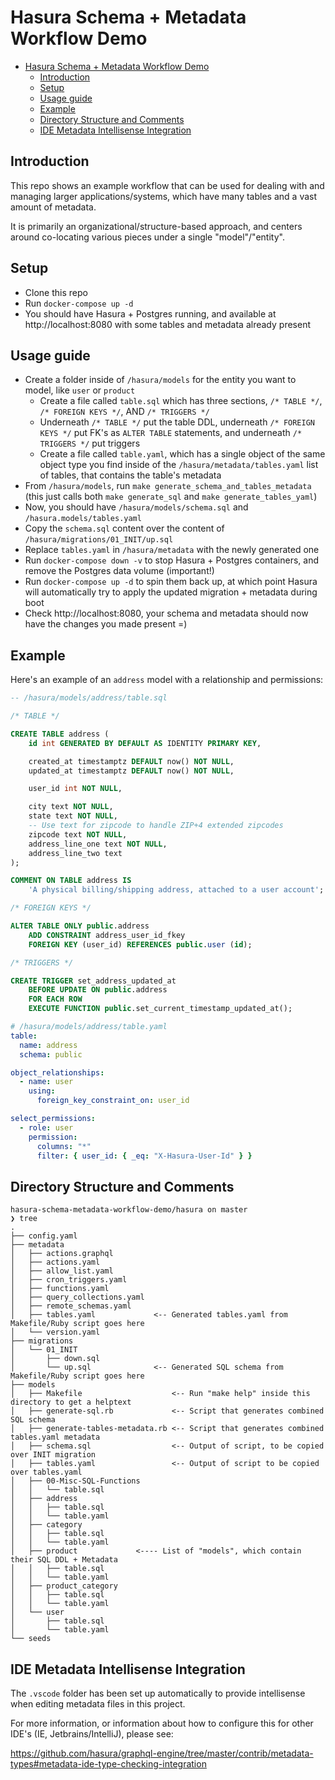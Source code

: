 # Hasura Schema + Metadata Workflow Demo

- [Hasura Schema + Metadata Workflow Demo](#hasura-schema--metadata-workflow-demo)
  - [Introduction](#introduction)
  - [Setup](#setup)
  - [Usage guide](#usage-guide)
  - [Example](#example)
  - [Directory Structure and Comments](#directory-structure-and-comments)
  - [IDE Metadata Intellisense Integration](#ide-metadata-intellisense-integration)

## Introduction

This repo shows an example workflow that can be used for dealing with and managing larger applications/systems, which have many tables and a vast amount of metadata.

It is primarily an organizational/structure-based approach, and centers around co-locating various pieces under a single "model"/"entity".

## Setup

- Clone this repo
- Run `docker-compose up -d`
- You should have Hasura + Postgres running, and available at http://localhost:8080 with some tables and metadata already present

## Usage guide

- Create a folder inside of `/hasura/models` for the entity you want to model, like `user` or `product`
  - Create a file called `table.sql` which has three sections, `/* TABLE */`, `/* FOREIGN KEYS */`, AND `/* TRIGGERS */`
  - Underneath `/* TABLE */` put the table DDL, underneath `/* FOREIGN KEYS */` put FK's as `ALTER TABLE` statements, and underneath `/* TRIGGERS */` put triggers
  - Create a file called `table.yaml`, which has a single object of the same object type you find inside of the `/hasura/metadata/tables.yaml` list of tables, that contains the table's metadata
- From `/hasura/models`, run `make generate_schema_and_tables_metadata` (this just calls both `make generate_sql` and `make generate_tables_yaml`)
- Now, you should have `/hasura/models/schema.sql` and `/hasura.models/tables.yaml`
- Copy the `schema.sql` content over the content of `/hasura/migrations/01_INIT/up.sql`
- Replace `tables.yaml` in `/hasura/metadata` with the newly generated one
- Run `docker-compose down -v` to stop Hasura + Postgres containers, and remove the Postgres data volume (important!)
- Run `docker-compose up -d` to spin them back up, at which point Hasura will automatically try to apply the updated migration + metadata during boot
- Check http://localhost:8080, your schema and metadata should now have the changes you made present =)

## Example

Here's an example of an `address` model with a relationship and permissions:

```sql
-- /hasura/models/address/table.sql

/* TABLE */

CREATE TABLE address (
    id int GENERATED BY DEFAULT AS IDENTITY PRIMARY KEY,

    created_at timestamptz DEFAULT now() NOT NULL,
    updated_at timestamptz DEFAULT now() NOT NULL,

    user_id int NOT NULL,

    city text NOT NULL,
    state text NOT NULL,
    -- Use text for zipcode to handle ZIP+4 extended zipcodes
    zipcode text NOT NULL,
    address_line_one text NOT NULL,
    address_line_two text
);

COMMENT ON TABLE address IS
    'A physical billing/shipping address, attached to a user account';

/* FOREIGN KEYS */

ALTER TABLE ONLY public.address
    ADD CONSTRAINT address_user_id_fkey
    FOREIGN KEY (user_id) REFERENCES public.user (id);

/* TRIGGERS */

CREATE TRIGGER set_address_updated_at
    BEFORE UPDATE ON public.address
    FOR EACH ROW
    EXECUTE FUNCTION public.set_current_timestamp_updated_at();
```

```yaml
# /hasura/models/address/table.yaml
table:
  name: address
  schema: public

object_relationships:
  - name: user
    using:
      foreign_key_constraint_on: user_id

select_permissions:
  - role: user
    permission:
      columns: "*"
      filter: { user_id: { _eq: "X-Hasura-User-Id" } }
```

## Directory Structure and Comments

```
hasura-schema-metadata-workflow-demo/hasura on master
❯ tree
.
├── config.yaml
├── metadata
│   ├── actions.graphql
│   ├── actions.yaml
│   ├── allow_list.yaml
│   ├── cron_triggers.yaml
│   ├── functions.yaml
│   ├── query_collections.yaml
│   ├── remote_schemas.yaml
│   ├── tables.yaml             <-- Generated tables.yaml from Makefile/Ruby script goes here
│   └── version.yaml
├── migrations
│   └── 01_INIT
│       ├── down.sql
│       └── up.sql              <-- Generated SQL schema from Makefile/Ruby script goes here
├── models
│   ├── Makefile                    <-- Run "make help" inside this directory to get a helptext
│   ├── generate-sql.rb             <-- Script that generates combined SQL schema
│   ├── generate-tables-metadata.rb <-- Script that generates combined tables.yaml metadata
│   ├── schema.sql                  <-- Output of script, to be copied over INIT migration
│   ├── tables.yaml                 <-- Output of script to be copied over tables.yaml
│   ├── 00-Misc-SQL-Functions
│   │   └── table.sql
│   ├── address
│   │   ├── table.sql
│   │   └── table.yaml
│   ├── category
│   │   ├── table.sql
│   │   └── table.yaml
│   ├── product             <---- List of "models", which contain their SQL DDL + Metadata
│   │   ├── table.sql
│   │   └── table.yaml
│   ├── product_category
│   │   ├── table.sql
│   │   └── table.yaml
│   └── user
│       ├── table.sql
│       └── table.yaml
└── seeds
```

## IDE Metadata Intellisense Integration

The `.vscode` folder has been set up automatically to provide intellisense when editing metadata files in this project.

For more information, or information about how to configure this for other IDE's (IE, Jetbrains/IntelliJ), please see:

https://github.com/hasura/graphql-engine/tree/master/contrib/metadata-types#metadata-ide-type-checking-integration
